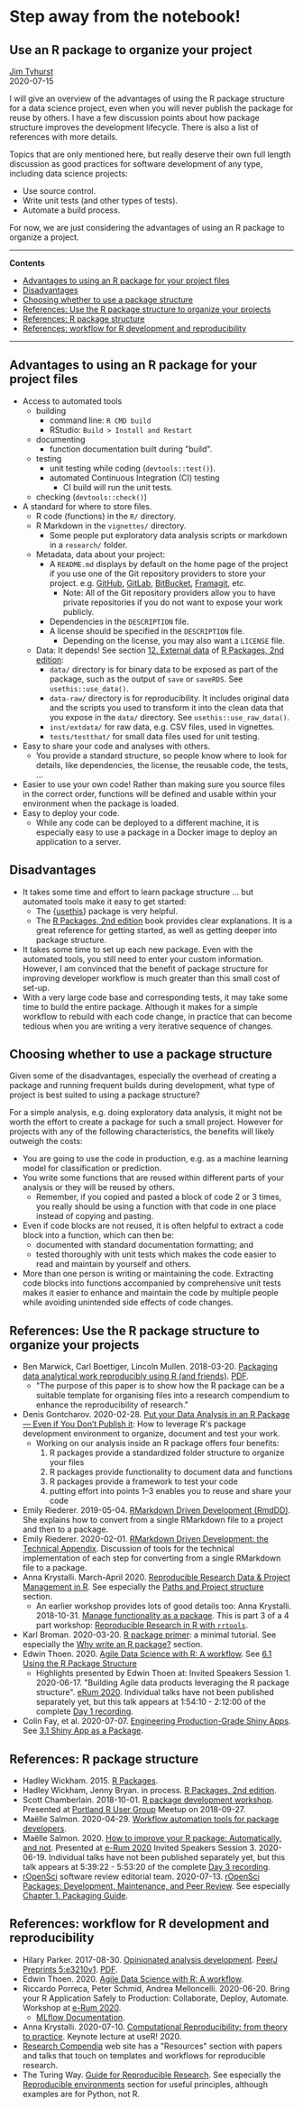 # Step away from the notebook!
## Use an R package to organize your project
[Jim Tyhurst](https://www.jimtyhurst.com)<br>
2020-07-15

I will give an overview of the advantages of using the R package structure for a data science project, even when you will never publish the package for reuse by others. I have a few discussion points about how package structure improves the development lifecycle. There is also a list of references with more details.

Topics that are only mentioned here, but really deserve their own full length discussion as good practices for software development of any type, including data science projects:

* Use source control.
* Write unit tests (and other types of tests).
* Automate a build process.

For now, we are just considering the advantages of using an R package to organize a project.

---

**Contents**

* [Advantages to using an R package for your project files](#advantages-to-using-an-r-package-for-your-project-files)
* [Disadvantages](#disadvantages)
* [Choosing whether to use a package structure](#choosing-whether-to-use-a-package-structure)
* [References: Use the R package structure to organize your projects](#references-use-the-r-package-structure-to-organize-your-projects)
* [References: R package structure](#references-r-package-structure)
* [References: workflow for R development and reproducibility](#references-workflow-for-r-development-and-reproducibility)

---

## Advantages to using an R package for your project files
* Access to automated tools
    * building
        * command line: `R CMD build`
        * RStudio: `Build > Install and Restart`
    * documenting
        * function documentation built during "build".
    * testing
        * unit testing while coding (`devtools::test()`).
        * automated Continuous Integration (CI) testing
            * CI build will run the unit tests.
    * checking (`devtools::check()`)
* A standard for where to store files.
    * R code (functions) in the `R/` directory.
    * R Markdown in the `vignettes/` directory.
        * Some people put exploratory data analysis scripts or markdown in a `research/` folder.
    * Metadata, data about your project:
        * A `README.md` displays by default on the home page of the project if you use one of the Git repository providers to store your project. e.g. [GitHub](https://github.com/), [GitLab](https://gitlab.com/), [BitBucket](https://bitbucket.org/), [Framagit](https://framagit.org/), etc.
            * Note: All of the Git repository providers allow you to have private repositories if you do not want to expose your work publicly.
        * Dependencies in the `DESCRIPTION` file.
        * A license should be specified in the `DESCRIPTION` file.
            * Depending on the license, you may also want a `LICENSE` file.
    * Data: It depends! See section [12. External data](https://r-pkgs.org/data.html) of [R Packages, 2nd edition](https://r-pkgs.org/):
        * `data/` directory is for binary data to be exposed as part of the package, such as the output of `save` or `saveRDS`. See `usethis::use_data()`.
        * `data-raw/` directory is for reproducibility. It includes original data and the scripts you used to transform it into the clean data that you expose in the `data/` directory. See `usethis::use_raw_data()`.
        * `inst/extdata/` for raw data, e.g. CSV files, used in vignettes.
        * `tests/testthat/` for small data files used for unit testing.
* Easy to share your code and analyses with others.
    * You provide a standard structure, so people know where to look for details, like dependencies, the license, the reusable code, the tests, ...
* Easier to use your own code! Rather than making sure you source files in the correct order, functions will be defined and usable within your environment when the package is loaded.
* Easy to deploy your code.
    * While any code can be deployed to a different machine, it is especially easy to use a package in a Docker image to deploy an application to a server.

## Disadvantages
* It takes some time and effort to learn package structure ... but automated tools make it easy to get started:
    * The {[usethis](https://usethis.r-lib.org/index.html)} package is very helpful.
    * The [R Packages, 2nd edition](https://r-pkgs.org/) book provides clear explanations. It is a great reference for getting started, as well as getting deeper into package structure.
* It takes some time to set up each new package. Even with the automated tools, you still need to enter your custom information. However, I am convinced that the benefit of package structure for improving developer workflow is much greater than this small cost of set-up.
* With a very large code base and corresponding tests, it may take some time to build the entire package. Although it makes for a simple workflow to rebuild with each code change, in practice that can become tedious when you are writing a very iterative sequence of changes.

## Choosing whether to use a package structure
Given some of the disadvantages, especially the overhead of creating a package and running frequent builds during development, what type of project is best suited to using a package structure?

For a simple analysis, e.g. doing exploratory data analysis, it might not be worth the effort to create a package for such a small project. However for projects with any of the following characteristics, the benefits will likely outweigh the costs:

* You are going to use the code in production, e.g. as a machine learning model for classification or prediction.
* You write some functions that are reused within different parts of your analysis or they will be reused by others.
    * Remember, if you copied and pasted a block of code 2 or 3 times, you really should be using a function with that code in one place instead of copying and pasting.
* Even if code blocks are not reused, it is often helpful to extract a code block into a function, which can then be:
    * documented with standard documentation formatting; and
    * tested thoroughly with unit tests
which makes the code easier to read and maintain by yourself and others.
* More than one person is writing or maintaining the code. Extracting code blocks into functions accompanied by comprehensive unit tests makes it easier to enhance and maintain the code by multiple people while avoiding unintended side effects of code changes.

## References: Use the R package structure to organize your projects
* Ben Marwick, Carl Boettiger, Lincoln Mullen. 2018-03-20. [Packaging data analytical work reproducibly
using R (and friends)](https://peerj.com/preprints/3192/). [PDF](https://peerj.com/preprints/3192.pdf).
    * "The purpose of this paper is to show how the R package can be a suitable template for organising files into a research compendium to enhance the reproducibility of research."
* Denis Gontcharov. 2020-02-28. [Put your Data Analysis in an R Package — Even if You Don’t Publish it](https://towardsdatascience.com/put-your-data-analysis-in-an-r-package-even-if-you-dont-publish-it-64f2bb8fd791): How to leverage R's package development environment to organize, document and test your work.
    * Working on our analysis inside an R package offers four benefits:
        1. R packages provide a standardized folder structure to organize your files
        2. R packages provide functionality to document data and functions
        3. R packages provide a framework to test your code
        4. putting effort into points 1–3 enables you to reuse and share your code
* Emily Riederer. 2019-05-04. [RMarkdown Driven Development (RmdDD)](https://emilyriederer.netlify.app/post/rmarkdown-driven-development/). She explains how to convert from a single RMarkdown file to a project and then to a package.
* Emily Riederer. 2020-02-01. [RMarkdown Driven Development: the Technical Appendix](https://emilyriederer.netlify.app/post/rmddd-tech-appendix/). Discussion of tools for the technical implementation of each step for converting from a single RMarkdown file to a package.
* Anna Krystalli. March-April 2020. [Reproducible Research Data & Project Management in R](https://annakrystalli.me/rrresearchACCE20/). See especially the [Paths and Project structure](https://annakrystalli.me/rrresearchACCE20/path-proj-str.html) section.
    * An earlier workshop provides lots of good details too: Anna Krystalli. 2018-10-31. [Manage functionality as a package](https://annakrystalli.me/rrtools-repro-research/package.html). This is part 3 of a 4 part workshop: [Reproducible Research in R with `rrtools`](https://annakrystalli.me/rrtools-repro-research/index.html).
* Karl Broman. 2020-03-20. [R package primer](https://kbroman.org/pkg_primer/): a minimal tutorial. See especially the [Why write an R package?](https://kbroman.org/pkg_primer/pages/why.html) section.
* Edwin Thoen. 2020. [Agile Data Science with R: A workflow](https://edwinth.github.io/ADSwR/index.html). See [6.1 Using the R Package Structure](https://edwinth.github.io/ADSwR/code-organisation.html)
    * Highlights presented by Edwin Thoen at: Invited Speakers Session 1.  2020-06-17. "Building Agile data products leveraging the R package structure". [eRum 2020](https://2020.erum.io/). Individual talks have not been published separately yet, but this talk appears at 1:54:10 - 2:12:00 of the complete [Day 1 recording](https://www.youtube.com/watch?v=yHJ7RSv6nio).
* Colin Fay, et al. 2020-07-07. [Engineering Production-Grade Shiny Apps](https://engineering-shiny.org/). See [3.1 Shiny App as a Package](https://engineering-shiny.org/structure.html).


## References: R package structure
* Hadley Wickham. 2015. [R Packages](http://r-pkgs.had.co.nz/).
* Hadley Wickham, Jenny Bryan. in process. [R Packages, 2nd edition](https://r-pkgs.org/).
* Scott Chamberlain. 2018-10-01. [R package development workshop](https://portlandrusergroup.github.io/pkgdev/). Presented at [Portland R User Group](https://www.meetup.com/portland-r-user-group/events/253797396/) Meetup on 2018-09-27.
* Maëlle Salmon. 2020-04-29. [Workflow automation tools for package developers](https://blog.r-hub.io/2020/04/29/maintenance/).
* Maëlle Salmon. 2020. [How to improve your R package: Automatically, and not](https://maelle.github.io/erum2020/index.html#1). Presented at [e-Rum 2020](http://2020.erum.io/) Invited Speakers Session 3. 2020-06-19. Individual talks have not been published separately yet, but this talk appears at 5:39:22 - 5:53:20 of the complete [Day 3 recording](https://www.youtube.com/watch?v=ZRGxTHRY_hs).
* [rOpenSci](https://ropensci.org/) software review editorial team. 2020-07-13. [rOpenSci Packages: Development, Maintenance, and Peer Review](https://devguide.ropensci.org/). See especially [Chapter 1. Packaging Guide](https://devguide.ropensci.org/building.html).


## References: workflow for R development and reproducibility
* Hilary Parker. 2017-08-30. [Opinionated analysis development](https://peerj.com/preprints/3210/). [PeerJ Preprints 5:e3210v1](https://doi.org/10.7287/peerj.preprints.3210v1). [PDF](https://peerj.com/preprints/3210v1.pdf).
* Edwin Thoen. 2020. [Agile Data Science with R: A workflow](https://edwinth.github.io/ADSwR/index.html).
* Riccardo Porreca, Peter Schmid, Andrea Melloncelli. 2020-06-20. Bring your R Application Safely to Production: Collaborate, Deploy, Automate. Workshop at [e-Rum 2020](https://2020.erum.io/program/workshops/).
    * [MLflow Documentation](https://mlflow.org/docs/latest/index.html).
* Anna Krystalli. 2020-07-10. [Computational Reproducibility: from theory to practice](https://www.youtube.com/watch?v=KHMW8fV2NXo). Keynote lecture at useR! 2020.
* [Research Compendia](https://research-compendium.science/) web site has a "Resources" section with papers and talks that touch on templates and workflows for reproducible research.
* The Turing Way. [Guide for Reproducible Research](https://the-turing-way.netlify.app/reproducible-research/reproducible-research.html). See especially the [Reproducible environments](https://the-turing-way.netlify.app/reproducible-research/renv.html) section for useful principles, although examples are for Python, not R.
